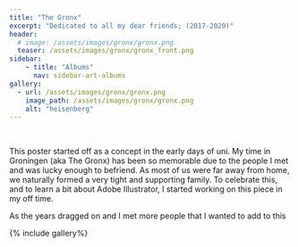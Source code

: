 ```yaml
---
title: "The Gronx"
excerpt: "Dedicated to all my dear friends; (2017-2020)"
header:
  # image: /assets/images/gronx/gronx.png
  teaser: /assets/images/gronx/gronx_front.png
sidebar:
    - title: "Albums"
      nav: sidebar-art-albums
gallery:
  - url: /assets/images/gronx/gronx.png
    image_path: /assets/images/gronx/gronx.png
    alt: "heisenberg"
---
```


<br>

This poster started off as a concept in the early days of uni. My time in Groningen (aka The Gronx) has been so memorable due to the people I met and was lucky enough to befriend. As most of us were far away from home, we naturally formed a very tight and supporting family. To celebrate this, and to learn a bit about Adobe Illustrator, I started working on this piece in my off time. 

As the years dragged on and I met more people that I wanted to add to this

{% include gallery%}
